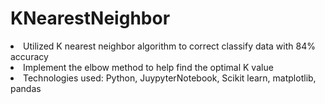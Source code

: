 # KNearestNeighbor
<li>Utilized K nearest neighbor algorithm to correct classify data with 84% accuracy</li>
<li>Implement the elbow method to help find the optimal K value</li>
<li>Technologies used: Python, JuypyterNotebook, Scikit learn, matplotlib, pandas</li>
